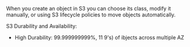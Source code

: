 When you create an object in S3 you can choose its class, modify it manually, or using S3 lifecycle policies to move objects automatically.

S3 Durability and Availability:
- High Durability: 99.999999999%, 11 9's) of ibjects across multiple AZ
